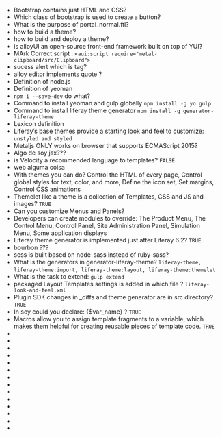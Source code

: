 - Bootstrap contains just HTML and CSS?
- Which class of bootstrap is used to create a button?
- What is the purpose of portal_normal.ftl?
- how to build a theme?
- how to build and deploy a theme?
- is alloyUI an open-source front-end framework built on top of YUI?
- MArk Correct script : `<aui:script require="metal-clipboard/src/Clipboard">`
- sucess alert which is tag? 
- alloy editor implements quote ?
- Definition of node.js
- Definition of yeoman
- `npm i --save-dev` do what?
- Command to install yeoman and gulp globally `npm install -g yo gulp`
- Command to install liferay theme generator `npm install -g generator-liferay-theme`
- Lexicon definition
- Liferay’s base themes provide a starting look and feel to customize: `unstyled and styled`
- Metaljs ONLY works on browser that supports ECMAScript 2015?
- Algo de soy jsx???
- is Velocity a recommended language to templates? `FALSE`
- web alguma coisa
- With themes you can do? Control the HTML of every page, Control global styles 
for text, color, and more, Define the icon set, Set margins, Control CSS animations
- Themelet like a theme is a collection of Templates, CSS and JS and images? `TRUE`
- Can you customize Menus and Panels?
- Developers can create modules to override: The Product Menu, The Control Menu, 
Control Panel, Site Administration Panel, Simulation Menu, Some application displays
- Liferay theme generator is implemented just after Liferay 6.2? `TRUE`
- bourbon ???
- scss is built based on node-sass instead of ruby-sass?
- What is the generators in generator-liferay-theme? `liferay-theme, `
`liferay-theme:import, liferay-theme:layout, liferay-theme:themelet`
- What is the task to extend: `gulp extend`
- packaged Layout Templates settings is added in which file ? `liferay-look-and-feel.xml`
- Plugin SDK changes in _diffs and theme generator are in src directory? `TRUE`
- In soy could you declare: {$var_name} ? `TRUE`
- Macros allow you to assign template fragments to a variable, which
makes them helpful for creating reusable pieces of template code. `TRUE`
- 
- 
- 
- 
- 
- 
- 
- 
- 
- 
- 
- 
- 
- 